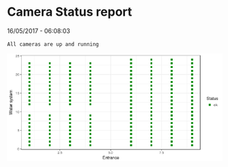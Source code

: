 Camera Status report
================
16/05/2017 - 06:08:03

    All cameras are up and running

![](camreport_files/figure-markdown_github/unnamed-chunk-2-1.png)
